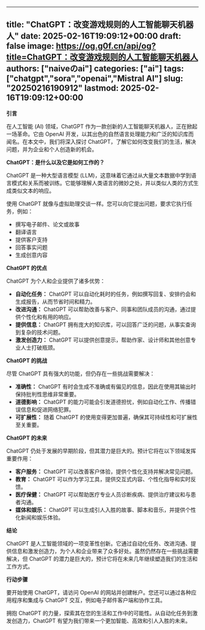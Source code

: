 
---
title: "ChatGPT：改变游戏规则的人工智能聊天机器人"
date: 2025-02-16T19:09:12+00:00
draft: false
image: https://og.g0f.cn/api/og?title=ChatGPT：改变游戏规则的人工智能聊天机器人
authors: ["naiveのai"]
categories: ["ai"]
tags: ["chatgpt","sora","openai","Mistral AI"]
slug: "20250216190912"
lastmod: 2025-02-16T19:09:12+00:00
---
**引言**

在人工智能 (AI) 领域，ChatGPT 作为一款创新的人工智能聊天机器人，正在掀起一场革命。它由 OpenAI 开发，以其出色的自然语言处理能力和广泛的知识库而闻名。在本文中，我们将深入探讨 ChatGPT，了解它如何改变我们的生活，解决问题，并为企业和个人创造新的机会。

**ChatGPT：是什么以及它是如何工作的？**

ChatGPT 是一种大型语言模型 (LLM)，这意味着它通过从大量文本数据中学到语言模式和关系而被训练。它能够理解人类语言的微妙之处，并以类似人类的方式生成类似文本的响应。

使用 ChatGPT 就像与虚拟助理交谈一样。您可以向它提出问题，要求它执行任务，例如：

* 撰写电子邮件、论文或故事
* 翻译语言
* 提供客户支持
* 回答事实问题
* 生成创意内容

**ChatGPT 的优点**

ChatGPT 为个人和企业提供了诸多优势：

* **自动化任务：** ChatGPT 可以自动化耗时的任务，例如撰写回复、安排约会和生成报告，从而节省时间和精力。
* **改进沟通：** ChatGPT 可以帮助改善与客户、同事和团队成员的沟通，通过提供个性化和有用的响应。
* **提供信息：** ChatGPT 拥有庞大的知识库，可以回答广泛的问题，从事实查询到复杂的技术问题。
* **激发创造力：** ChatGPT 可以提供创意提示，帮助作家、设计师和其他创意专业人士打破瓶颈。

**ChatGPT 的挑战**

尽管 ChatGPT 具有强大的功能，但仍存在一些挑战需要解决：

* **准确性：** ChatGPT 有时会生成不准确或有偏见的信息，因此在使用其输出时保持批判性思维非常重要。
* **道德影响：** ChatGPT 的能力可能会引发道德担忧，例如自动化工作、传播错误信息和促进网络犯罪。
* **可扩展性：** 随着 ChatGPT 的使用变得更加普遍，确保其可持续性和可扩展性至关重要。

**ChatGPT 的未来**

ChatGPT 仍处于发展的早期阶段，但其潜力是巨大的。预计它将在以下领域发挥重要作用：

* **客户服务：** ChatGPT 可以改善客户体验，提供个性化支持并解决常见问题。
* **教育：** ChatGPT 可以作为学习工具，提供交互式内容、个性化指导和实时反馈。
* **医疗保健：** ChatGPT 可以帮助医疗专业人员诊断疾病、提供治疗建议和与患者沟通。
* **媒体和娱乐：** ChatGPT 可以生成引人入胜的故事、脚本和音乐，并提供个性化新闻和娱乐体验。

**结论**

ChatGPT 是人工智能领域的一项变革性创新。它通过自动化任务、改进沟通、提供信息和激发创造力，为个人和企业带来了众多好处。虽然仍然存在一些挑战需要解决，但 ChatGPT 的潜力是巨大的，预计它将在未来几年继续塑造我们的生活和工作方式。

**行动步骤**

要开始使用 ChatGPT，请访问 OpenAI 的网站并创建帐户。您还可以通过各种应用程序和集成与 ChatGPT 交互，例如电子邮件客户端和协作工具。

拥抱 ChatGPT 的力量，探索其在您的生活和工作中的可能性。从自动化任务到激发创造力，ChatGPT 有望为我们带来一个更加智能、高效和引人入胜的未来。